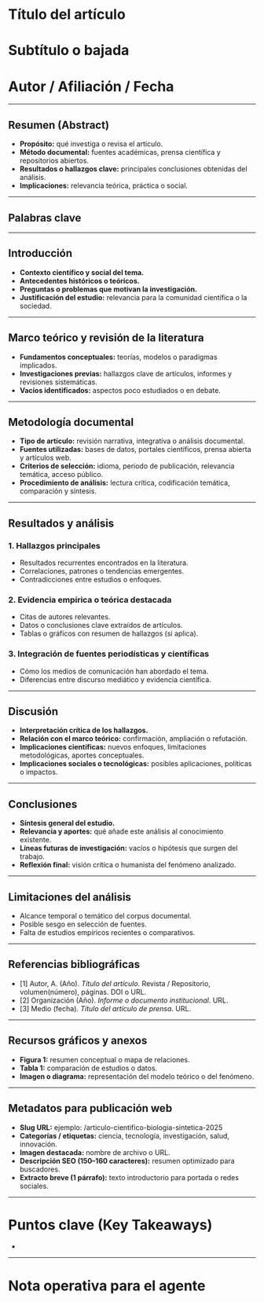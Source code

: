 <!-- ============================================================= -->
<!-- PLANTILLA DE ARTÍCULO CIENTÍFICO EXTENSO PARA BLOG            -->
<!-- Lista para publicación web                                    -->
<!-- Basada en estándares académicos y divulgativos (Open Access). -->
<!-- ============================================================= -->

# Título del artículo
<!-- Instrucción: Título preciso, claro y con rigor científico. Debe reflejar el fenómeno o hipótesis central. Ejemplo: "Nuevas perspectivas sobre la inteligencia artificial generativa en la educación superior". -->

# Subtítulo o bajada
<!-- Instrucción: Frase breve que amplíe el alcance o destaque la importancia del estudio o revisión. -->

# Autor / Afiliación / Fecha
<!-- Instrucción: Nombre del autor, institución o grupo de investigación, y fecha de publicación. -->

---

## Resumen (Abstract)
- **Propósito:** qué investiga o revisa el artículo.  
- **Método documental:** fuentes académicas, prensa científica y repositorios abiertos.  
- **Resultados o hallazgos clave:** principales conclusiones obtenidas del análisis.  
- **Implicaciones:** relevancia teórica, práctica o social.  
<!-- Instrucción: Redactar entre 150 y 250 palabras, con estilo científico y lenguaje accesible. -->

---

## Palabras clave
<!-- Instrucción: Incluir entre 4 y 6 términos relevantes separados por comas. Ejemplo: inteligencia artificial, ética, aprendizaje automático, sociedad digital. -->

---

## Introducción
- **Contexto científico y social del tema.**  
- **Antecedentes históricos o teóricos.**  
- **Preguntas o problemas que motivan la investigación.**  
- **Justificación del estudio:** relevancia para la comunidad científica o la sociedad.  
<!-- Instrucción: Redactar 3–5 párrafos que introduzcan el tema con base en evidencia documental. -->

---

## Marco teórico y revisión de la literatura
- **Fundamentos conceptuales:** teorías, modelos o paradigmas implicados.  
- **Investigaciones previas:** hallazgos clave de artículos, informes y revisiones sistemáticas.  
- **Vacíos identificados:** aspectos poco estudiados o en debate.  
<!-- Instrucción: Citar fuentes de repositorios académicos o revistas de libre acceso (ej. DOAJ, Scielo, arXiv, PubMed Central, PLOS, etc.). -->

---

## Metodología documental
- **Tipo de artículo:** revisión narrativa, integrativa o análisis documental.  
- **Fuentes utilizadas:** bases de datos, portales científicos, prensa abierta y artículos web.  
- **Criterios de selección:** idioma, periodo de publicación, relevancia temática, acceso público.  
- **Procedimiento de análisis:** lectura crítica, codificación temática, comparación y síntesis.  
<!-- Instrucción: Describir brevemente cómo se recopiló, seleccionó y analizó la información. -->

---

## Resultados y análisis
### 1. Hallazgos principales
- Resultados recurrentes encontrados en la literatura.  
- Correlaciones, patrones o tendencias emergentes.  
- Contradicciones entre estudios o enfoques.  

### 2. Evidencia empírica o teórica destacada
- Citas de autores relevantes.  
- Datos o conclusiones clave extraídos de artículos.  
- Tablas o gráficos con resumen de hallazgos (si aplica).  

### 3. Integración de fuentes periodísticas y científicas
- Cómo los medios de comunicación han abordado el tema.  
- Diferencias entre discurso mediático y evidencia científica.  
<!-- Instrucción: Presentar los resultados de forma clara, ordenada y con citas explícitas. -->

---

## Discusión
- **Interpretación crítica de los hallazgos.**  
- **Relación con el marco teórico:** confirmación, ampliación o refutación.  
- **Implicaciones científicas:** nuevos enfoques, limitaciones metodológicas, aportes conceptuales.  
- **Implicaciones sociales o tecnológicas:** posibles aplicaciones, políticas o impactos.  
<!-- Instrucción: Redactar con tono analítico; cada afirmación debe sustentarse en evidencia. -->

---

## Conclusiones
- **Síntesis general del estudio.**  
- **Relevancia y aportes:** qué añade este análisis al conocimiento existente.  
- **Líneas futuras de investigación:** vacíos o hipótesis que surgen del trabajo.  
- **Reflexión final:** visión crítica o humanista del fenómeno analizado.  
<!-- Instrucción: Concluir de manera sólida, sin redundancias, en un máximo de 3 párrafos. -->

---

## Limitaciones del análisis
- Alcance temporal o temático del corpus documental.  
- Posible sesgo en selección de fuentes.  
- Falta de estudios empíricos recientes o comparativos.  
<!-- Instrucción: Señalar limitaciones de forma transparente y responsable. -->

---

## Referencias bibliográficas
- [1] Autor, A. (Año). *Título del artículo*. Revista / Repositorio, volumen(número), páginas. DOI o URL.  
- [2] Organización (Año). *Informe o documento institucional*. URL.  
- [3] Medio (fecha). *Título del artículo de prensa*. URL.  
<!-- Instrucción: Listar todas las fuentes en formato APA o similar; deben ser accesibles sin suscripción o paywall. -->

---

## Recursos gráficos y anexos
- **Figura 1:** resumen conceptual o mapa de relaciones.  
- **Tabla 1:** comparación de estudios o datos.  
- **Imagen o diagrama:** representación del modelo teórico o del fenómeno.  
<!-- Instrucción: Indicar tipo de recurso, autoría y fuente. -->

---

## Metadatos para publicación web
- **Slug URL:** ejemplo: /articulo-cientifico-biologia-sintetica-2025  
- **Categorías / etiquetas:** ciencia, tecnología, investigación, salud, innovación.  
- **Imagen destacada:** nombre de archivo o URL.  
- **Descripción SEO (150–160 caracteres):** resumen optimizado para buscadores.  
- **Extracto breve (1 párrafo):** texto introductorio para portada o redes sociales.  
<!-- Instrucción: Completar todos los campos antes de exportar al CMS. -->

---

# Puntos clave (Key Takeaways)
- <!-- Instrucción: Escribir entre 4 y 6 viñetas con los hallazgos o aportes más relevantes del artículo. -->

---

# Nota operativa para el agente
<!--
1) Emplear exclusivamente fuentes verificables y abiertas: repositorios científicos, revistas en acceso libre, prensa sin muro de pago y artículos institucionales.
2) Mantener estilo científico-divulgativo: preciso, coherente y comprensible para público especializado o académico.
3) Estructurar la redacción en formato IMRyD adaptado a blog: Introducción, Marco teórico, Resultados, Discusión y Conclusiones.
4) Usar citas y enlaces activos en formato APA o Harvard (dependiendo del CMS o estilo web).
5) Asegurar coherencia entre las secciones, evitando redundancias.
6) Incluir metadatos SEO, palabras clave y formato Markdown/HTML para publicación directa.
-->
